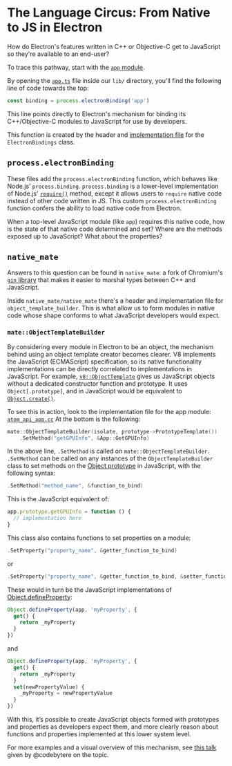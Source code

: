# The Language Circus: From Native to JS in Electron

How do Electron's features written in C++ or Objective-C get to JavaScript so they're available to an end-user?

To trace this pathway, start with the [`app` module](https://electronjs.org/docs/api/app).

By opening the [`app.ts`](https://github.com/electron/electron/tree/master/lib/browser/api/app.ts) file inside our `lib/` directory, you'll find the following line of code towards the top:

```js
const binding = process.electronBinding('app')
```

This line points directly to Electron's mechanism for binding its C++/Objective-C modules to JavaScript for use by developers.

This function is created by the header and [implementation file](https://github.com/electron/electron/tree/master/atom/common/api/electron_bindings.cc) for the `ElectronBindings` class.

## `process.electronBinding`

These files add the `process.electronBinding` function, which behaves like Node.js’ `process.binding`. `process.binding` is a lower-level implementation of Node.js' [`require()`](https://nodejs.org/api/modules.html#modules_require_id) method, except it allows users to `require` native code instead of other code written in JS. This custom `process.electronBinding` function confers the ability to load native code from Electron.

When a top-level JavaScript module (like `app`) requires this native code, how is the state of that native code determined and set? Where are the methods exposed up to JavaScript? What about the properties?

## `native_mate`

Answers to this question can be found in `native_mate`:  a fork of Chromium's [`gin` library](https://chromium.googlesource.com/chromium/src.git/+/lkgr/gin/) that makes it easier to marshal types between C++ and JavaScript.

Inside `native_mate/native_mate` there's a header and implementation file for `object_template_builder`. This is what allow us to form modules in native code whose shape conforms to what JavaScript developers would expect.

### `mate::ObjectTemplateBuilder`

By considering every module in Electron to be an object, the mechanism behind using an object template creator becomes clearer. V8 implements the JavaScript (ECMAScript) specification, so its native functionality implementations can be directly correlated to implementations in JavaScript. For example, [`v8::ObjectTemplate`](https://v8docs.nodesource.com/node-0.8/db/d5f/classv8_1_1_object_template.html) gives us JavaScript objects without a dedicated constructor function and prototype. It uses `Object[.prototype]`, and in JavaScript would be equivalent to [`Object.create()`](https://developer.mozilla.org/en-US/docs/Web/JavaScript/Reference/Global_Objects/Object/create).

To see this in action, look to the implementation file for the app module: [`atom_api_app.cc`](https://github.com/electron/electron/tree/master/atom/browser/api/atom_api_app.cc) At the bottom is the following:

```cpp
mate::ObjectTemplateBuilder(isolate, prototype->PrototypeTemplate())
    .SetMethod("getGPUInfo", &App::GetGPUInfo)
```

In the above line, `.SetMethod` is called on `mate::ObjectTemplateBuilder`. `.SetMethod` can be called on any instances of the `ObjectTemplateBuilder` class to set methods on the [Object prototype](https://developer.mozilla.org/en-US/docs/Web/JavaScript/Reference/Global_Objects/Object/prototype) in JavaScript, with the following syntax:

```cpp
.SetMethod("method_name", &function_to_bind)
```

This is the JavaScript equivalent of:

```js
app.prototype.getGPUInfo = function () {
  // implementation here
}
```

This class also contains functions to set properties on a module:

```cpp
.SetProperty("property_name", &getter_function_to_bind)
```

or

```cpp
.SetProperty("property_name", &getter_function_to_bind, &setter_function_to_bind)
```

These would in turn be the JavaScript implementations of [Object.defineProperty](https://developer.mozilla.org/en/docs/Web/JavaScript/Reference/Global_Objects/Object/defineProperty):

```js
Object.defineProperty(app, 'myProperty', {
  get() {
    return _myProperty
  }
})
```

and

```js
Object.defineProperty(app, 'myProperty', {
  get() {
    return _myProperty
  }
  set(newPropertyValue) {
    _myProperty = newPropertyValue
  }
})
```

With this, it’s possible to create JavaScript objects formed with prototypes and properties as developers expect them, and more clearly reason about functions and properties implemented at this lower system level.

For more examples and a visual overview of this mechanism, see [this talk](https://github.com/codebytere/talks/blob/master/modern-js-runtimes/from-native-to-js.pdf) given by @codebytere on the topic.

